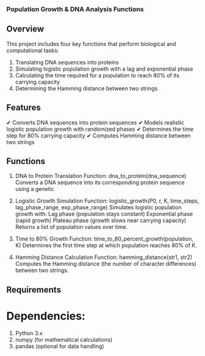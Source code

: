 ### Population Growth & DNA Analysis Functions
## Overview
This project includes four key functions that perform biological and computational tasks:
1. Translating DNA sequences into proteins
2. Simulating logistic population growth with a lag and exponential phase
3. Calculating the time required for a population to reach 80% of its carrying capacity
4. Determining the Hamming distance between two strings

## Features
✔ Converts DNA sequences into protein sequences
✔ Models realistic logistic population growth with randomized phases
✔ Determines the time step for 80% carrying capacity
✔ Computes Hamming distance between two strings

## Functions
1. DNA to Protein Translation
Function: dna_to_protein(dna_sequence)
Converts a DNA sequence into its corresponding protein sequence using a genetic 

2. Logistic Growth Simulation
Function: logistic_growth(P0, r, K, time_steps, lag_phase_range, exp_phase_range)
Simulates logistic population growth with:
Lag phase (population stays constant)
Exponential phase (rapid growth)
Plateau phase (growth slows near carrying capacity)
Returns a list of population values over time.

3. Time to 80% Growth
Function: time_to_80_percent_growth(population, K)
Determines the first time step at which population reaches 80% of K.

4. Hamming Distance Calculation
Function: hamming_distance(str1, str2)
Computes the Hamming distance (the number of character differences) between two strings.

## Requirements
# Dependencies:
1. Python 3.x
2. numpy (for mathematical calculations)
3. pandas (optional for data handling)


